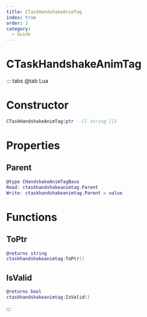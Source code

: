 ```yaml
---
title: CTaskHandshakeAnimTag
index: true
order: 2
category:
  - Guide
---
```


# CTaskHandshakeAnimTag

::: tabs
@tab Lua
# Constructor
```lua
CTaskHandshakeAnimTag(ptr --[[ string ]])
```
# Properties
## Parent 
```lua
@type CHandshakeAnimTagBase
Read: ctaskhandshakeanimtag.Parent
Write: ctaskhandshakeanimtag.Parent = value
```
# Functions
## ToPtr
```lua
@returns string
ctaskhandshakeanimtag:ToPtr()
```
## IsValid
```lua
@returns bool
ctaskhandshakeanimtag:IsValid()
```

:::